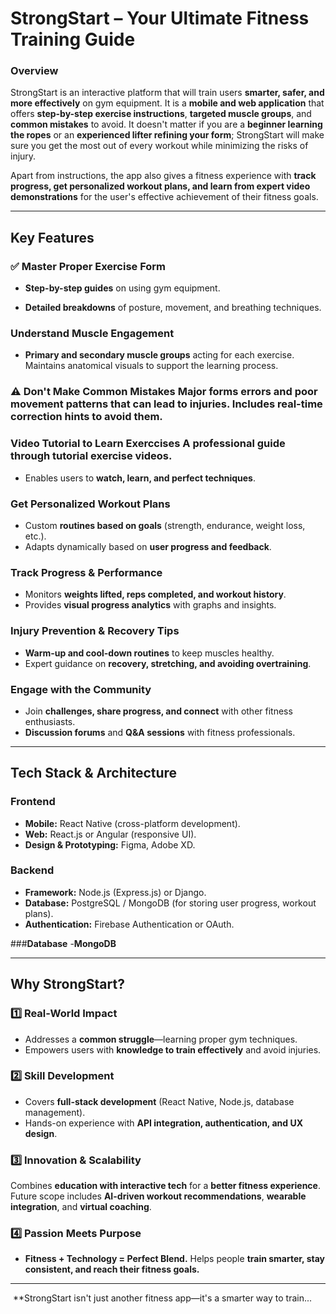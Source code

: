 # StrongStart – Your Ultimate Fitness Training Guide

### Overview
StrongStart is an interactive platform that will train users **smarter, safer, and more effectively** on gym equipment. It is a **mobile and web application** that offers **step-by-step exercise instructions**, **targeted muscle groups**, and **common mistakes** to avoid. It doesn't matter if you are a **beginner learning the ropes** or an **experienced lifter refining your form**; StrongStart will make sure you get the most out of every workout while minimizing the risks of injury.

Apart from instructions, the app also gives a fitness experience with **track progress, get personalized workout plans, and learn from expert video demonstrations** for the user's effective achievement of their fitness goals.

---

## **Key Features**  


### ✅ **Master Proper Exercise Form**  


- **Step-by-step guides** on using gym equipment.  

- **Detailed breakdowns** of posture, movement, and breathing techniques.  


### **Understand Muscle Engagement**
- **Primary and secondary muscle groups** acting for each exercise.  Maintains anatomical visuals to support the learning process.

### ⚠️ **Don't Make Common Mistakes**  Major **forms errors** and poor movement patterns that can lead to injuries. Includes **real-time correction hints** to avoid them.

### **Video Tutorial to Learn Exerccises**  A professional guide through **tutorial exercise videos**.
- Enables users to **watch, learn, and perfect techniques**.  

### **Get Personalized Workout Plans**  
- Custom **routines based on goals** (strength, endurance, weight loss, etc.).  
- Adapts dynamically based on **user progress and feedback**.  

###  **Track Progress & Performance**  
- Monitors **weights lifted, reps completed, and workout history**.  
- Provides **visual progress analytics** with graphs and insights.

###  **Injury Prevention & Recovery Tips**  
- **Warm-up and cool-down routines** to keep muscles healthy.  
- Expert guidance on **recovery, stretching, and avoiding overtraining**.  

###  **Engage with the Community**  
- Join **challenges, share progress, and connect** with other fitness enthusiasts.  
- **Discussion forums** and **Q&A sessions** with fitness professionals.  

---

## **Tech Stack & Architecture**  

### **Frontend**
- **Mobile:** React Native (cross-platform development).  
- **Web:** React.js or Angular (responsive UI).  
- **Design & Prototyping:** Figma, Adobe XD.  

### **Backend**  
- **Framework:** Node.js (Express.js) or Django.  
- **Database:** PostgreSQL / MongoDB (for storing user progress, workout plans).  
- **Authentication:** Firebase Authentication or OAuth.  

 ###**Database**
-**MongoDB**


---

## **Why StrongStart?**

### **1️⃣ Real-World Impact**  
- Addresses a **common struggle**—learning proper gym techniques.  
- Empowers users with **knowledge to train effectively** and avoid injuries.  

### **2️⃣ Skill Development**  
- Covers **full-stack development** (React Native, Node.js, database management).  
- Hands-on experience with **API integration, authentication, and UX design**.  

### **3️⃣ Innovation & Scalability**
Combines **education with interactive tech** for a **better fitness experience**. 
Future scope includes **AI-driven workout recommendations**, **wearable integration**, and **virtual coaching**. 

### 4️⃣ Passion Meets Purpose 
- **Fitness + Technology = Perfect Blend.**
Helps people **train smarter, stay consistent, and reach their fitness goals.**
 
---
 **StrongStart isn't just another fitness app—it's a smarter way to train...

